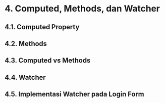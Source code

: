 # 4. Computed, Methods, dan Watcher

## 4.1. Computed Property
## 4.2. Methods
## 4.3. Computed vs Methods
## 4.4. Watcher
## 4.5. Implementasi Watcher pada Login Form
